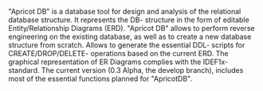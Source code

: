 "Apricot DB" is a database tool for design and analysis of the relational database structure. It represents the DB- structure in the form of editable Entity/Relationship Diagrams (ERD). "Apricot DB" allows to perform reverse engineering on the existing database, as well as to create a new database structure from scratch. Allows to generate the essential DDL- scripts for CREATE/DROP/DELETE- operations based on the current ERD.
The graphical representation of ER Diagrams complies with the IDEF1x- standard.
The current version (0.3 Alpha, the develop branch), includes most of the essential functions planned for "ApricotDB".
